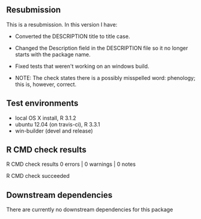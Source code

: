 ## Resubmission
This is a resubmission. In this version I have:

* Converted the DESCRIPTION title to title case.

* Changed the Description field in the DESCRIPTION file so it no longer starts with the package name.

* Fixed tests that weren't working on an windows build.

* NOTE: The check states there is a possibly misspelled word: phenology; this is, however, correct.

## Test environments
* local OS X install, R 3.1.2
* ubuntu 12.04 (on travis-ci), R 3.3.1
* win-builder (devel and release)

## R CMD check results
R CMD check results
0 errors | 0 warnings | 0 notes

R CMD check succeeded

## Downstream dependencies
There are currently no downstream dependencies for this package
